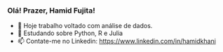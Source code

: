 ### Olá! Prazer, Hamid Fujita! 

- 🔭 Hoje trabalho voltado com análise de dados.
- 🌱 Estudando sobre  Python, R e Julia
- 📫 Contate-me no Linkedin: https://www.linkedin.com/in/hamidkhani
